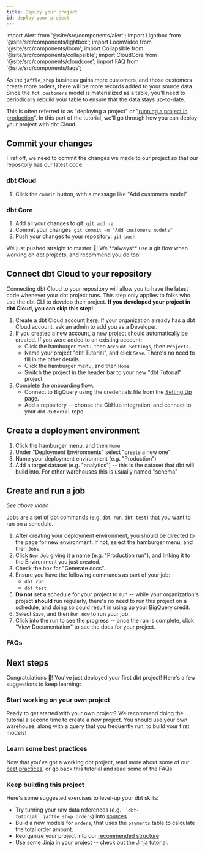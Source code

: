 ```yaml
---
title: Deploy your project
id: deploy-your-project
---
```


import Alert from '@site/src/components/alert';
import Lightbox from '@site/src/components/lightbox';
import LoomVideo from '@site/src/components/loom';
import Collapsible from '@site/src/components/collapsible';
import CloudCore from '@site/src/components/cloudcore';
import FAQ from '@site/src/components/faqs';

As the `jaffle_shop` business gains more customers, and those customers create
more orders, there will be more records added to your source data. Since the
`fct_customers` model is materialized as a table, you'll need to periodically
rebuild your table to ensure that the data stays up-to-date.

This is often referred to as "deploying a project" or "[running a project in
production](https://docs.getdbt.com/docs/running-dbt-in-production)". In this
part of the tutorial, we'll go through how you can deploy your project with dbt Cloud.

## Commit your changes
First off, we need to commit the changes we made to our project so that our
repository has our latest code.

### dbt Cloud
<LoomVideo id="afd55d89abdc4a77b34deaee90da0813" />

1. Click the `commit` button, with a message like "Add customers model"

### dbt Core
<LoomVideo id="b07d7efe3f054e3bb357b4bccd805e70" />

1. Add all your changes to git: `git add -a`
2. Commit your changes: `git commit -m "Add customers models"`
3. Push your changes to your repository: `git push`

<Alert type="warning">
We just pushed straight to master 😬! We **always** use a git flow when
working on dbt projects, and recommend you do too!
</Alert>

## Connect dbt Cloud to your repository
Connecting dbt Cloud to your repository will allow you to have the latest code
whenever your dbt project runs.
<Alert type="info">
This step only applies to folks who use the dbt CLI to develop their
project. **If you developed your project in dbt Cloud, you can skip this step!**
</Alert>

<LoomVideo id="48abd56ec909405cbc76f4946e930a43" />

1. Create a dbt Cloud account [here](https://cloud.getdbt.com/signup/). If your
organization already has a dbt Cloud account, ask an admin to add you as a
Developer.
2. If you created a new account, a new project should automatically be created.
If you were added to an existing account:
    * Click the hamburger menu, then `Account Settings`, then `Projects`.
    * Name your project "dbt Tutorial", and click `Save`. There's no need to fill
  in the other details.
    * Click the hamburger menu, and then `Home`.
    * Switch the project in the header bar to your new "dbt Tutorial" project.
3. Complete the onboarding flow:
    * Connect to BigQuery using the credentials file from the [Setting Up](docs/setting-up)
  page.
    * Add a repository -- choose the GitHub integration, and connect to your
  `dbt-tutorial` repo.


## Create a deployment environment
<LoomVideo id="bb6ea5b628ef4d019f9167f6ddf738cc" />

1. Click the hamburger menu, and then `Home`
2. Under "Deployment Environments" select "create a new one"
3. Name your deployment environment (e.g. "Production")
4. Add a target dataset (e.g. "analytics") -- this is the dataset that dbt will
build into. For other warehouses this is usually named "schema"

## Create and run a job
_See above video_

Jobs are a set of dbt commands (e.g. `dbt run`, `dbt test`) that you want to run
on a schedule.

1. After creating your deployment environment, you should be directed to the
page for new environment. If not, select the hamburger menu, and then `Jobs`.
2. Click `New Job` giving it a name (e.g. "Production run"), and linking it
to the Environment you just created.
3. Check the box for "Generate docs".
4. Ensure you have the following commands as part of your job:
      * `dbt run`
      * `dbt test`
5. **Do not** set a schedule for your project to run -- while your organization's
project **should** run regularly, there's no need to run this project on a schedule,
and doing so could result in using up your BigQuery credit.
6. Select `Save`, and then `Run now` to run your job.
7. Click into the run to see the progress -- once the run is complete, click
"View Documentation" to see the docs for your project.

### FAQs
<FAQ src="faqs/failed-prod-run" />

## Next steps
Congratulations 🎉! You've just deployed your first dbt project! Here's a few
suggestions to keep learning:

### Start working on your own project
Ready to get started with your own project? We recommend doing the tutorial a
second time to create a new project. You should use your own warehouse, along
with a query that you frequently run, to build your first models!

### Learn some best practices
Now that you've got a working dbt project, read more about some of our [best
practices](https://docs.getdbt.com/docs/best-practices), or go back this tutorial
and read some of the FAQs.

### Keep building this project
Here's some suggested exercises to level-up your dbt skills:
* Try turning your raw data references (e.g. `` `dbt-tutorial`.jaffle_shop.orders``) into [sources](https://docs.getdbt.com/docs/using-sources)
* Build a new models for `orders`, that uses the `payments` table to calculate the
total order amount.
* Reorganize your project into our [recommended structure](https://discourse.getdbt.com/t/how-we-structure-our-dbt-projects/355)
* Use some Jinja in your project -- check out the [Jinja tutorial](https://docs.getdbt.com/docs/using-jinja).
